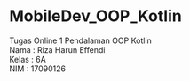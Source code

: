 # MobileDev_OOP_Kotlin
Tugas Online 1 Pendalaman OOP Kotlin
<br>
Nama  : Riza Harun Effendi<br>
Kelas : 6A<br>
NIM   : 17090126
